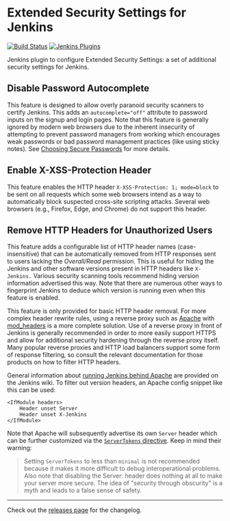 # Extended Security Settings for Jenkins

[![Build Status](https://ci.jenkins.io/buildStatus/icon?job=Plugins/extended-security-settings-plugin/master)](https://ci.jenkins.io/job/Plugins/job/extended-security-settings-plugin/job/master/)
[![Jenkins Plugins](https://img.shields.io/jenkins/plugin/v/extended-security-settings)](https://github.com/jenkinsci/extended-security-settings-plugin/releases)

Jenkins plugin to configure Extended Security Settings: a set of additional security settings for Jenkins.

## Disable Password Autocomplete

This feature is designed to allow overly paranoid security scanners to certify Jenkins.
This adds an `autocomplete="off"` attribute to password inputs on the signup and login pages.
Note that this feature is generally ignored by modern web browsers due to the inherent insecurity of attempting to prevent password managers from working which encourages weak passwords or bad password management practices (like using sticky notes).
See [Choosing Secure Passwords](https://www.schneier.com/blog/archives/2014/03/choosing_secure_1.html) for more details.

## Enable X-XSS-Protection Header

This feature enables the HTTP header `X-XSS-Protection: 1; mode=block` to be sent on all requests which some web browsers intend as a way to automatically block suspected cross-site scripting attacks.
Several web browsers (e.g., Firefox, Edge, and Chrome) do not support this header.

## Remove HTTP Headers for Unauthorized Users

This feature adds a configurable list of HTTP header names (case-insensitive) that can be automatically removed from HTTP responses sent to users lacking the *Overall/Read* permission.
This is useful for hiding the Jenkins and other software versions present in HTTP headers like `X-Jenkins.`
Various security scanning tools recommend hiding version information advertised this way.
Note that there are numerous other ways to fingerprint Jenkins to deduce which version is running even when this feature is enabled.

This feature is only provided for basic HTTP header removal.
For more complex header rewrite rules, using a reverse proxy such as [Apache](https://httpd.apache.org/) with [mod_headers](https://httpd.apache.org/docs/current/mod/mod_headers.html) is a more complete solution.
Use of a reverse proxy in front of Jenkins is generally recommended in order to more easily support HTTPS and allow for additional security hardening through the reverse proxy itself.
Many popular reverse proxies and HTTP load balancers support some form of response filtering, so consult the relevant documentation for those products on how to filter HTTP headers.

General information about [running Jenkins behind Apache](https://wiki.jenkins.io/display/JENKINS/Running+Jenkins+behind+Apache) are provided on the Jenkins wiki.
To filter out version headers, an Apache config snippet like this can be used:

```
<IfModule headers>
    Header unset Server
    Header unset X-Jenkins
</IfModule>
```

Note that Apache will subsequently advertise its own `Server` header which can be further customized via the [`ServerTokens` directive](https://httpd.apache.org/docs/2.4/mod/core.html#servertokens).
Keep in mind their warning:

> Setting `ServerTokens` to less than `minimal` is not recommended because it makes it more difficult to debug interoperational problems.
> Also note that disabling the Server: header does nothing at all to make your server more secure.
> The idea of "security through obscurity" is a myth and leads to a false sense of safety.

---

Check out the [releases page](https://github.com/jenkinsci/extended-security-settings-plugin/releases) for the changelog.
